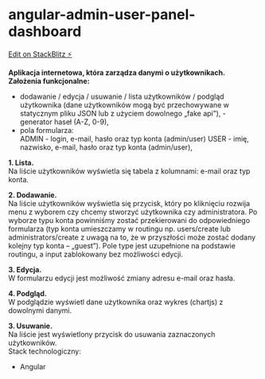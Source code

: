 # angular-admin-user-panel-dashboard

[Edit on StackBlitz ⚡️](https://angular-admin-panel-user-dashboard.stackblitz.io)

**Aplikacja internetowa, która zarządza danymi o użytkownikach.  
Założenia funkcjonalne:**

- dodawanie / edycja / usuwanie / lista użytkowników / podgląd użytkownika (dane użytkowników mogą być przechowywane w statycznym pliku JSON lub z użyciem dowolnego „fake api”), - generator haseł (A-Z, 0-9),
- pola formularza:  
  ADMIN - login, e-mail, hasło oraz typ konta (admin/user) USER - imię, nazwisko, e-mail, hasło oraz typ konta (admin/user),

**1. Lista.**  
Na liście użytkowników wyświetla się tabela z kolumnami: e-mail oraz typ konta.

**2. Dodawanie.**  
Na liście użytkowników wyświetla się przycisk, który po kliknięciu rozwija menu z wyborem czy chcemy stworzyć użytkownika czy administratora. Po wyborze typu konta powinniśmy zostać przekierowani do odpowiedniego formularza (typ konta umieszczamy w routingu np. users/create lub administrators/create z uwagą na to, że w przyszłości może zostać dodany kolejny typ konta – „guest”). Pole type jest uzupełnione na podstawie routingu, a input zablokowany bez możliwości edycji.

**3. Edycja.**  
W formularzu edycji jest możliwość zmiany adresu e-mail oraz hasła.

**4. Podgląd.**  
W podglądzie wyświetl dane użytkownika oraz wykres (chartjs) z dowolnymi danymi.

**3. Usuwanie.**  
Na liście jest wyświetlony przycisk do usuwania zaznaczonych użytkowników.  
Stack technologiczny:

- Angular
